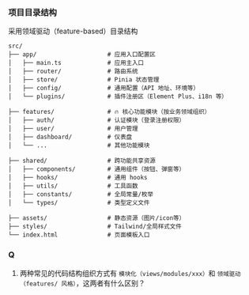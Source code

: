 ### 项目目录结构

采用领域驱动（feature-based）目录结构

```shell
src/
├── app/                    # 应用入口配置区
│   ├── main.ts             # 应用主入口
│   ├── router/             # 路由系统
│   ├── store/              # Pinia 状态管理
│   ├── config/             # 通用配置（API 地址、环境等）
│   └── plugins/            # 插件注册区（Element Plus、i18n 等）

├── features/               # 🔥 核心功能模块（按业务领域组织）
│   ├── auth/               # 认证模块（登录注册权限）
│   ├── user/               # 用户管理
│   ├── dashboard/          # 仪表盘
│   └── ...                 # 其他功能模块

├── shared/                 # 跨功能共享资源
│   ├── components/         # 通用组件（按钮、弹窗等）
│   ├── hooks/              # 通用 hooks
│   ├── utils/              # 工具函数
│   ├── constants/          # 全局常量/枚举
│   └── types/              # 类型定义文件

├── assets/                 # 静态资源（图片/icon等）
├── styles/                 # Tailwind/全局样式文件
└── index.html              # 页面模板入口
```

### Q
<!-- TODO -->
1. 两种常见的代码结构组织方式有 `模块化（views/modules/xxx）`和 `领域驱动（features/ 风格）`，这两者有什么区别？
